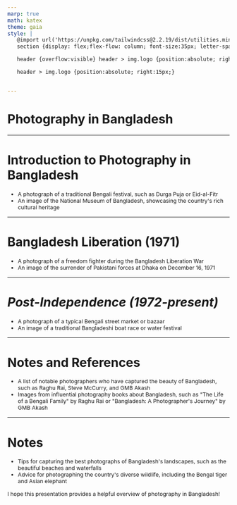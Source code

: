 ```yaml
---
marp: true
math: katex
theme: gaia
style: |
   @import url('https://unpkg.com/tailwindcss@2.2.19/dist/utilities.min.css');
   section {display: flex;flex-flow: column; font-size:35px; letter-spacing:1.4px;}

   header {overflow:visible} header > img.logo {position:absolute; right:15px;}

   header > img.logo {position:absolute; right:15px;}


---
```

<!-- backgroundColor: white -->
<!-- _class: lead -->

 # Photography in Bangladesh

---
<style scoped>p,li {font-size:0.92em}</style>

 # Introduction to Photography in Bangladesh
- A photograph of a traditional Bengali festival, such as Durga Puja or Eid-al-Fitr
- An image of the National Museum of Bangladesh, showcasing the country's rich cultural heritage


---
<style scoped>p,li {font-size:0.92em}</style>

 # Bangladesh Liberation (1971)

- A photograph of a freedom fighter during the Bangladesh Liberation War
- An image of the surrender of Pakistani forces at Dhaka on December 16, 1971

---
<style scoped>p,li {font-size:0.92em}</style>

 # _Post-Independence (1972-present)_
- A photograph of a typical Bengali street market or bazaar
- An image of a traditional Bangladeshi boat race or water festival


---
<style scoped>p,li {font-size:0.92em}</style>

 # **Notes and References**

- A list of notable photographers who have captured the beauty of Bangladesh, such as Raghu Rai, Steve McCurry, and GMB Akash
- Images from influential photography books about Bangladesh, such as "The Life of a Bengali Family" by Raghu Rai or "Bangladesh: A Photographer's Journey" by GMB Akash

---
<style scoped>p,li {font-size:0.88em}</style>

 # **Notes**

- Tips for capturing the best photographs of Bangladesh's landscapes, such as the beautiful beaches and waterfalls
- Advice for photographing the country's diverse wildlife, including the Bengal tiger and Asian elephant

I hope this presentation provides a helpful overview of photography in Bangladesh!